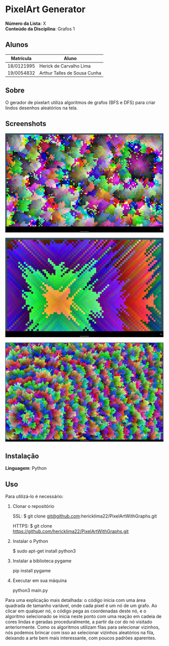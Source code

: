 # PixelArt Generator

**Número da Lista**: X<br>
**Conteúdo da Disciplina**: Grafos 1<br>

## Alunos
|Matrícula | Aluno |
| -- | -- |
| 18/0121995  |  Herick de Carvalho Lima |
| 19/0054832  |  Arthur Talles de Sousa Cunha |

## Sobre 
O gerador de pixelart utiliza algoritmos de grafos (BFS e DFS) para criar lindos desenhos aleatórios na tela. 

## Screenshots
<img
  src="screenshots/Screenshot_2022-11-21-11-22-15-137.jpeg"
  alt="Imagem 1"
  title="Imagem 1"
  style="display: inline-block; margin: 0 auto; max-width: 500px">

<img
  src="screenshots/Screenshot_2022-11-21-11-15-02-975.jpeg"
  alt="Alt text"
  title="Imagem 2"
  style="display: inline-block; margin: 0 auto; max-width: 500px">

<img
  src="screenshots/Screenshot_2022-11-21-11-05-50-633.jpeg"
  alt="Alt text"
  title="Imagem 3"
  style="display: inline-block; margin: 0 auto; max-width: 500px">



## Instalação 
**Linguagem**: Python<br>

## Uso 
Para utilizá-lo é necessário:

1. Clonar o repositório

    SSL:
    $ git clone git@github.com:hericklima22/PixelArtWithGraphs.git
    
    HTTPS:
    $ git clone https://github.com/hericklima22/PixelArtWithGraphs.git

3. Instalar o Python

    $ sudo apt-get install python3

4. Instalar a biblioteca pygame
   
    pip install pygame

3. Executar em sua máquina
   
    python3 main.py


Para uma explicação mais detalhada: o código inicia com uma área quadrada de tamanho variável, onde cada pixel é um nó de um grafo. Ao clicar em qualquer nó, o código pega as coordenadas deste nó, e o algoritmo selecionado se inicia neste ponto com uma reação em cadeia de cores lindas e geradas proceduralmente, a partir da cor do nó visitado anteriormente. Como os algoritmos utilizam filas para selecionar vizinhos, nós podemos brincar com isso ao selecionar vizinhos aleatórios na fila, deixando a arte bem mais interessante, com poucos padrões aparentes.


